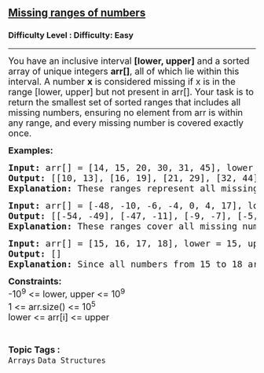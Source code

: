 <h2><a href="https://www.geeksforgeeks.org/problems/missing-ranges-of-numbers1019/1?itm_source=geeksforgeeks">Missing ranges of numbers</a></h2><h3>Difficulty Level : Difficulty: Easy</h3><hr><div class="problems_problem_content__Xm_eO"><p><span style="font-size: 18px;">You have an inclusive interval&nbsp;<strong>[lower, upper]</strong>&nbsp;and a sorted array of unique integers&nbsp;<strong>arr[]</strong>, all of which lie within this interval. A number&nbsp;<strong>x</strong> is considered missing if x is in the range [lower, upper] but not present in arr[]. Your task is to return the smallest set of sorted ranges that includes all missing numbers, ensuring no element from arr is within any range, and every missing number is covered exactly once.</span></p>
<p><span style="font-size: 18px;"><strong>Examples:</strong></span></p>
<pre><span style="font-size: 18px;"><strong>Input: </strong>arr[] = [14, 15, 20, 30, 31, 45], lower = 10, upper = 50
<strong>Output:</strong> [[10, 13], [16, 19], [21, 29], [32, 44], [46, 50]]
<strong>Explanation:</strong> These ranges represent all missing numbers between 10 and 50 not present in the array.</span></pre>
<pre><span style="font-size: 18px;"><strong>Input: </strong>arr[] = [-48, -10, -6, -4, 0, 4, 17], lower = -54, upper = 17
<strong>Output:</strong> [[-54, -49], [-47, -11], [-9, -7], [-5, -5], [-3, -1], [1, 3], [5,16]]
<strong>Explanation:</strong> These ranges cover all missing numbers between -54 and 17 not included in the array.</span></pre>
<pre><span style="font-size: 18px;"><strong>Input: </strong>arr[] = [15, 16, 17, 18], lower = 15, upper = 18
<strong>Output:</strong> []
<strong>Explanation:</strong> Since all numbers from 15 to 18 are present in the array, there are no missing intervals.
</span></pre>
<p><span style="font-size: 18px;"><strong>Constraints:<br></strong></span><span style="font-size: 18px;">-10<sup>9</sup>&nbsp;&lt;= lower, upper &lt;= 10<sup>9<br></sup></span><span style="font-size: 18px;">1 &lt;= arr.size() &lt;= 10<sup>5<br></sup></span><span style="font-size: 18px;">lower &lt;= arr[i] &lt;= upper</span></p></div><br><p><span style=font-size:18px><strong>Topic Tags : </strong><br><code>Arrays</code>&nbsp;<code>Data Structures</code>&nbsp;